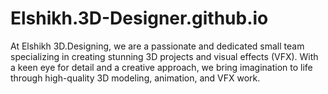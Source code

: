 # Elshikh.3D-Designer.github.io
At Elshikh 3D.Designing, we are a passionate and dedicated small team specializing in creating stunning 3D projects and visual effects (VFX). With a keen eye for detail and a creative approach, we bring imagination to life through high-quality 3D modeling, animation, and VFX work.
